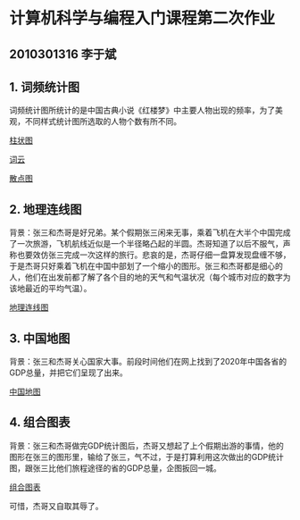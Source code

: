 # 计算机科学与编程入门课程第二次作业
## 2010301316 李于斌
## 1. 词频统计图
词频统计图所统计的是中国古典小说《红楼梦》中主要人物出现的频率，为了美观，不同样式统计图所选取的人物个数有所不同。

[柱状图](https://lyin777.github.io/%E3%80%8A%E7%BA%A2%E6%A5%BC%E6%A2%A6%E3%80%8B%E4%BA%BA%E7%89%A9%E8%AF%8D%E9%A2%91%E6%9F%B1%E7%8A%B6%E5%9B%BE.html)

[词云](https://lyin777.github.io/%E3%80%8A%E7%BA%A2%E6%A5%BC%E6%A2%A6%E3%80%8B%E4%BA%BA%E7%89%A9%E8%AF%8D%E9%A2%91%E8%AF%8D%E4%BA%91.html)

[散点图](https://lyin777.github.io/%E3%80%8A%E7%BA%A2%E6%A5%BC%E6%A2%A6%E3%80%8B%E4%BA%BA%E7%89%A9%E8%AF%8D%E9%A2%91%E6%95%A3%E7%82%B9.html)
## 2. 地理连线图
背景：张三和杰哥是好兄弟。某个假期张三闲来无事，乘着飞机在大半个中国完成了一次旅游，飞机航线近似是一个半径略凸起的半圆。杰哥知道了以后不服气，声称也要效仿张三完成一次这样的旅行。悲哀的是，杰哥仔细一盘算发现盘缠不够，于是杰哥只好乘着飞机在中国中部划了一个缩小的图形。张三和杰哥都是细心的人，他们在出发前都了解了各个目的地的天气和气温状况（每个城市对应的数字为该地最近的平均气温）。

[地理连线图](https://lyin777.github.io/%E5%9C%B0%E7%90%86%E8%BF%9E%E7%BA%BF%E5%9B%BE.html)
## 3. 中国地图
背景：张三和杰哥关心国家大事。前段时间他们在网上找到了2020年中国各省的GDP总量，并把它们呈现了出来。

[中国地图](https://lyin777.github.io/%E4%B8%AD%E5%9B%BD%E5%9C%B0%E5%9B%BE.html)
## 4. 组合图表
背景：张三和杰哥做完GDP统计图后，杰哥又想起了上个假期出游的事情，他的图形在张三的图形里，输给了张三，气不过，于是打算利用这次做出的GDP统计图，跟张三比他们旅程途径的省的GDP总量，企图扳回一城。

[组合图表](https://lyin777.github.io/%E7%BB%84%E5%90%88%E5%9B%BE%E8%A1%A8.html)

可惜，杰哥又自取其辱了。
